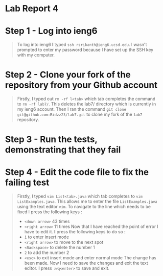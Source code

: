 # Lab Report 4

# Step 1 - Log into ieng6

> To log into ieng6 I typed `ssh rsrikanth@ieng6.ucsd.edu`. I wasn't prompted to enter my password because I have set up the SSH key with my computer.

# Step 2 - Clone your fork of the repository from your Github account 

> Firstly, I typed out `rm -rf l<tab>` which tab completes the command to `rm -rf lab7/`. This deletes the lab7/ directory which is currently in my ieng6  account. Then I ran the command `git clone git@github.com:Ridzz23/lab7.git` to clone my fork of the `lab7` repository.

# Step 3 - Run the tests, demonstrating that they fail


# Step 4 - Edit the code file to fix the failing test

> Firstly, I typed `vim List<tab>.java` which tab completes to `vim ListExamples.java`. This allows me to enter the file `ListExamples.java` using the text editor `vim`.
> To navigate to the line which needs to be fixed I press the following keys :
> - `<down arrow>` 43 times
> - `<right arrow>` 11 times
> Now that I have reached the point of error I have to edit it. I press the following keys to do so :
> - `i` to enter insert mode
> - `<right arrow>` to move to the next spot
> - `<Backspace>` to delete the number 1
> - `2` to add the number 2
> - `<esc>` to exit insert mode and enter normal mode
> The change has been made. Now I need to save the changes and exit the text editor. I press `:wq<enter>` to save and exit.


